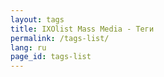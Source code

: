 ```yaml
---
layout: tags
title: IXOlist Mass Media - Теги
permalink: /tags-list/
lang: ru
page_id: tags-list
---
```

